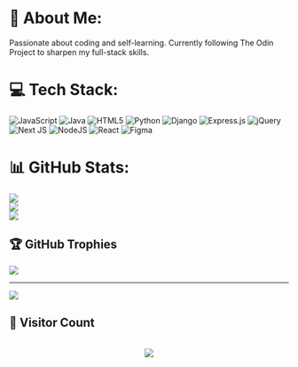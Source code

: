 # 💫 About Me:
Passionate about coding and self-learning. Currently following The Odin Project to sharpen my full-stack skills.


# 💻 Tech Stack:
![JavaScript](https://img.shields.io/badge/javascript-%23323330.svg?style=for-the-badge&logo=javascript&logoColor=%23F7DF1E) ![Java](https://img.shields.io/badge/java-%23ED8B00.svg?style=for-the-badge&logo=openjdk&logoColor=white) ![HTML5](https://img.shields.io/badge/html5-%23E34F26.svg?style=for-the-badge&logo=html5&logoColor=white) ![Python](https://img.shields.io/badge/python-3670A0?style=for-the-badge&logo=python&logoColor=ffdd54) ![Django](https://img.shields.io/badge/django-%23092E20.svg?style=for-the-badge&logo=django&logoColor=white) ![Express.js](https://img.shields.io/badge/express.js-%23404d59.svg?style=for-the-badge&logo=express&logoColor=%2361DAFB) ![jQuery](https://img.shields.io/badge/jquery-%230769AD.svg?style=for-the-badge&logo=jquery&logoColor=white) ![Next JS](https://img.shields.io/badge/Next-black?style=for-the-badge&logo=next.js&logoColor=white) ![NodeJS](https://img.shields.io/badge/node.js-6DA55F?style=for-the-badge&logo=node.js&logoColor=white) ![React](https://img.shields.io/badge/react-%2320232a.svg?style=for-the-badge&logo=react&logoColor=%2361DAFB) ![Figma](https://img.shields.io/badge/figma-%23F24E1E.svg?style=for-the-badge&logo=figma&logoColor=white)
# 📊 GitHub Stats:
![](https://github-readme-stats.vercel.app/api?username=nabilredoyan&theme=dark&hide_border=false&include_all_commits=false&count_private=false)<br/>
![](https://nirzak-streak-stats.vercel.app/?user=nabilredoyan&theme=dark&hide_border=false)<br/>
![](https://github-readme-stats.vercel.app/api/top-langs/?username=nabilredoyan&theme=dark&hide_border=false&include_all_commits=false&count_private=false&layout=compact)

## 🏆 GitHub Trophies
![](https://github-profile-trophy.vercel.app/?username=nabilredoyan&theme=radical&no-frame=false&no-bg=true&margin-w=4)

---
[![](https://visitcount.itsvg.in/api?id=nabilredoyan&icon=0&color=0)](https://visitcount.itsvg.in)

<!-- Proudly created with GPRM ( https://gprm.itsvg.in ) -->
<h2>🔢 Visitor Count</h2>
<div align="center">
<br>
<img align="center" src="https://profile-counter.glitch.me/{nabilredoyan}/count.svg" />
<br></div>
<h2></h2>

